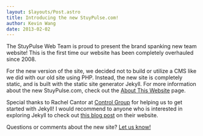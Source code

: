 ```yaml
---
layout: $layouts/Post.astro
title: Introducing the new StuyPulse.com!
author: Kevin Wang
date: 2013-02-02
---
```

The StuyPulse Web Team is proud to present the brand spanking new team website! This is the first time our website has been completely overhauled since 2008.

For the new version of the site, we decided not to build or utilize a CMS like we did with our old site using PHP. Instead, the new site is completely static, and is built with the static site generator Jekyll. For more information about the new StuyPulse.com, check out the [About This Website](/about/website/) page.

Special thanks to Rachel Cantor at [Control Group](http://www.controlgroup.com/) for helping us to get started with Jekyll! I would recommend to anyone who is interested in exploring Jekyll to check out [this blog post](http://blog.controlgroup.com/2012/10/19/controlgroup-com-built-using-jekyll/) on their website.

Questions or comments about the new site? [Let us know!](/contact/)
